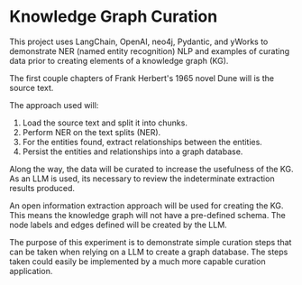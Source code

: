 # Knowledge Graph Curation

This project uses LangChain, OpenAI, neo4j, Pydantic, and yWorks to demonstrate NER (named entity recognition) NLP and examples of curating data prior to creating elements of a knowledge graph (KG).  

The first couple chapters of Frank Herbert's 1965 novel Dune will is the source text.

The approach used will:

1. Load the source text and split it into chunks.
2. Perform NER on the text splits (NER).
3. For the entities found, extract relationships between the entities.  
4. Persist the entities and relationships into a graph database.

Along the way, the data will be curated to increase the usefulness of the KG. As an LLM is used, its necessary to review the indeterminate extraction results produced. 

An open information extraction approach will be used for creating the KG. This means the knowledge graph will not have a pre-defined schema. The node labels and edges defined will be created by the LLM.

The purpose of this experiment is to demonstrate simple curation steps that can be taken when relying on a LLM to create a graph database. The steps taken could easily be implemented by a much more capable curation application.
